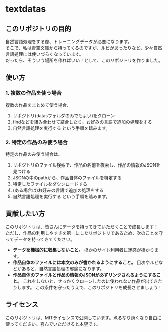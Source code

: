 # textdatas
## このリポジトリの目的
自然言語処理をする際、トレーニングデータが必要になります。  
そこで、私は青空文庫から持ってくるのですが、ルビがあったりなど、少々自然言語処理には使いづらくなっています。  
だったら、そういう場所を作ればいい！として、このリポジトリを作りました。
## 使い方
### 1. 複数の作品を使う場合
複数の作品をまとめて使う場合、
1. リポジトリ(datasフォルダのみでもよい)をクローン
2. findなどを組み合わせて結合したり、お好みの言語で追加の処理をする
3. 自然言語処理を実行する
という手順を踏みます。
### 2. 特定の作品のみ使う場合
特定の作品のみ使う場合は、
1. リポジトリのファイル検索で、作品の名前を検索し、作品の情報のJSONを見つける
2. JSONの中のpathから、作品自体のファイルを特定する
3. 特定したファイルをダウンロードする
4. (ある場合は)お好みの言語で追加の処理をする
5. 自然言語処理を実行する
という手順を踏みます。
## 貢献したい方
このリポジトリは、皆さんにデータを持ってきていただくことで成長します！  
ただし、作品の利用しやすさを第一にしたリポジトリであるため、次のことを守ってデータを持ってきてください。
- **データを機械的に収集しないこと。** ほかのサイト利用者に迷惑が掛かります。
- **作品自体のファイルには本文のみが書かれるようにすること。** 目次やルビなどがあると、自然言語処理の邪魔になります。
- **作品自体のファイルと作品の情報のJSONが必ずリンクされるようにすること。** これをしないと、せっかくクローンしたのに使われない作品が出てきたりします。
この条件を守ったうえで、このリポジトリを成長させましょう！
## ライセンス
このリポジトリは、MITライセンスで公開しています。煮るなり焼くなり自由に使ってください。喜んでいただけると本望です。


